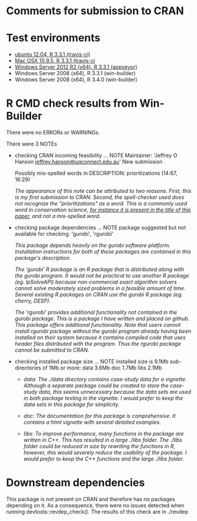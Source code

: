 Comments for submission to CRAN 
===============================

# Test environments
* [ubuntu 12.04, R 3.3.1 (travis-ci)](https://travis-ci.org/jeffreyhanson/raptr/builds)
* [Mac OSX 10.9.5, R 3.3.1 (travis-ci](https://travis-ci.org/jeffreyhanson/raptr/builds)
* [Windows Server 2012 R2 (x64), R 3.3.1 (appveyor)](https://ci.appveyor.com/project/jeffreyhanson/raptr)
* Windows Server 2008 (x64), R 3.3.1 (win-builder)
* Windows Server 2008 (x64), R 3.4.0 (win-builder)

# R CMD check results from Win-Builder
There were no ERRORs or WARNINGs.

There were 3 NOTEs

* checking CRAN incoming feasibility ... NOTE
  Maintainer: 'Jeffrey O Hanson <jeffrey.hanson@uqconnect.edu.au>'
  New submission
  
  Possibly mis-spelled words in DESCRIPTION:
    prioritizations (14:67, 16:29)
    
  _The appearance of this note can be attributed to two reasons. First, this is my first submission to CRAN. Second, the spell-checker used does not recognize the "prioritizations" as a word. This is a commonly used word in conservation science, [for instance it is present in the title of this paper](http://onlinelibrary.wiley.com/doi/10.1111/acv.12222/full), and not a mis-spelled word._
  
* checking package dependencies ... NOTE
  package suggested but not available for checking: 'gurobi', 'rgurobi'
  
  _This package depends heavily on the gurobi software platform. Installation instructions for both of these packages are contained in this package's description._
  
  _The 'gurobi' R package is an R package that is distributed along with the gurobi program. It would not be practical to use another R package (eg. lpSolveAPI) because non-commercial exact algorithm solvers cannot solve moderately sized problems in a feasible amount of time. Several existing R packages on CRAN use the gurobi R package (eg. cherry, DESP)._
  
  _The 'rgurobi' provides additional functionality not contained in the gurobi package. This is a package I have written and placed on github. This package offers additional functionality. Note that users cannot install rgurobi package without the gurobi program already having been installed on their system because it contains compiled code that uses header files distributed with the program. Thus the rgurobi package cannot be submitted to CRAN._
  
* checking installed package size ... NOTE
  installed size is  9.1Mb
  sub-directories of 1Mb or more:
    data   3.6Mb
    doc    1.7Mb
    libs   2.1Mb

  + _data: The ./data directory contains case-study data for a vignette. Although a separate package could be created to store the case-study data, this
  seems unnecessary because the data sets are used in both package testing in the vignette. I would prefer to keep the data sets in this package for simplicity._
  
  + _doc: The documentation for this package is comprehensive. It contains a html vignette with several detailed examples._
  
  + _libs: To improve performance, many functions in the package are written in C++. This has resulted in a large ./libs folder. The ./libs folder could be reduced
  in size by rewriting the functions in R, however, this would severely reduce the usability of the package. I would prefer to keep the C++ functions and the
  large ./libs folder._

# Downstream dependencies
This package is not present on CRAN and therefore has no packages depending on it. As a consequence, there were no issues detected when running devtools::revdep_check().
The results of this check are in ./revdep
